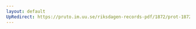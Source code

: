 ```yaml
---
layout: default
UpRedirect: https://pruto.im.uu.se/riksdagen-records-pdf/1872/prot-1872--ak--320/prot-1872--ak--320_059.pdf
---
```


